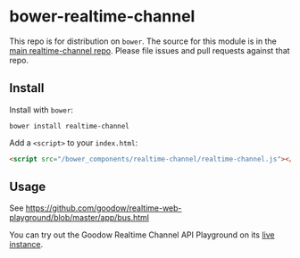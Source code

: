 bower-realtime-channel
======================

This repo is for distribution on `bower`. The source for this module is in the
[main realtime-channel repo](https://github.com/goodow/realtime-channel).
Please file issues and pull requests against that repo.

## Install

Install with `bower`:

```shell
bower install realtime-channel
```

Add a `<script>` to your `index.html`:

```html
<script src="/bower_components/realtime-channel/realtime-channel.js"></script>
```

## Usage
See https://github.com/goodow/realtime-web-playground/blob/master/app/bus.html

You can try out the Goodow Realtime Channel API Playground on its [live instance](http://realtimeplayground.goodow.com/bus.html).